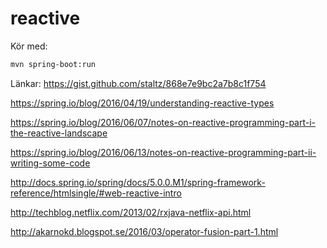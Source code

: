 # reactive

Kör med:
```bash
mvn spring-boot:run
```

Länkar:
https://gist.github.com/staltz/868e7e9bc2a7b8c1f754

https://spring.io/blog/2016/04/19/understanding-reactive-types

https://spring.io/blog/2016/06/07/notes-on-reactive-programming-part-i-the-reactive-landscape

https://spring.io/blog/2016/06/13/notes-on-reactive-programming-part-ii-writing-some-code

http://docs.spring.io/spring/docs/5.0.0.M1/spring-framework-reference/htmlsingle/#web-reactive-intro

http://techblog.netflix.com/2013/02/rxjava-netflix-api.html

http://akarnokd.blogspot.se/2016/03/operator-fusion-part-1.html

